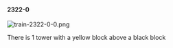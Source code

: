 #### 2322-0
![train-2322-0-0.png](https://github.com/lil-lab/nlvr/raw/master/nlvr/train/images/72/train-2322-0-0.png "train-2322-0-0.png")

There is 1 tower with a yellow block above a black block